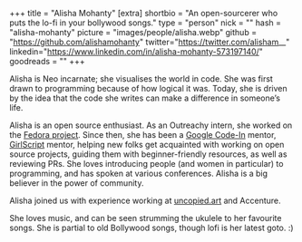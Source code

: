 +++
title = "Alisha Mohanty"
[extra]
shortbio = "An open-sourcerer who puts the lo-fi in your bollywood songs."
type = "person"
nick = ""
hash = "alisha-mohanty"
picture = "images/people/alisha.webp"
github = "https://github.com/alishamohanty"
twitter="https://twitter.com/alisham__"
linkedin="https://www.linkedin.com/in/alisha-mohanty-573197140/"
goodreads = ""
+++

  <p class="text-black text-base leading-normal  md:text-xl lg:text-xl md:leading-snug font-light pb-4 md:pb-7">
    Alisha is Neo incarnate; she visualises the world in code. She was first drawn to programming because of how logical it was. Today, she is driven by the idea that the code she writes can make a difference in someone’s life.
  </p>
  <p class="text-black text-base leading-normal  md:text-xl lg:text-xl md:leading-snug font-light pb-4 md:pb-7">
    Alisha is an open source enthusiast. As an Outreachy intern, she worked on the <a class='underline hover:text-pink-500' href='http://fedoraproject.org'>Fedora project</a>. Since then, she has been a <a class='underline hover:text-pink-500' href='https://codein.withgoogle.com'>Google Code-In</a> mentor, <a class='underline hover:text-pink-500' href='https://www.girlscript.tech/home'>GirlScript</a> mentor, helping new folks get acquainted with working on open source projects, guiding them with beginner-friendly resources, as well as reviewing PRs. She loves introducing people (and women in particular) to programming, and has spoken at various conferences. Alisha is a big believer in the power of community.
  </p>
  <p class="text-black text-base leading-normal  md:text-xl lg:text-xl md:leading-snug font-light pb-4 md:pb-7">
    Alisha joined us with experience working at <a class='underline hover:text-pink-500' href='https://uncopied.art/fr/about'>uncopied.art</a> and Accenture.
</p>
  <p class="text-black text-base leading-normal  md:text-xl lg:text-xl md:leading-snug font-light pb-4 md:pb-7">
    She loves music, and can be seen strumming the ukulele to her favourite songs. She is partial to old Bollywood songs, though lofi is her latest goto. :)
</p>

